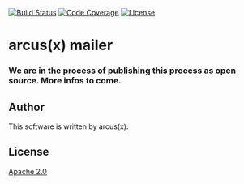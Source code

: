[![Build Status](https://travis-ci.org/arcusx/mailer.svg?branch=master)](https://travis-ci.org/arcusx/mailer) [![Code Coverage](https://codecov.io/gh/arcusx/mailer/branch/master/graph/badge.svg)](https://codecov.io/gh/arcusx/mailer) [![License](https://img.shields.io/badge/License-Apache%202.0-blue.svg)](https://www.apache.org/licenses/LICENSE-2.0.txt)

# arcus(x) mailer

### We are in the process of publishing this process as open source. More infos to come.

## Author
This software is written by arcus(x).

## License
[Apache 2.0](license.txt)
